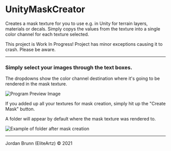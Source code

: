 # UnityMaskCreator

Creates a mask texture for you to use e.g. in Unity for terrain layers, materials or decals. Simply copys the values from the texture into a single color channel for each texture selected.

This project is Work In Progress! Project has minor exceptions causing it to crash. Please be aware.

---
### Simply select your images through the text boxes. 
The dropdowns show the color channel destination where it's going to be rendered in the mask texture.

![Program Preview Image](https://i.imgur.com/xSGWwN6.png)

If you added up all your textures for mask creation, simply hit up the "Create Mask" button.

A folder will appear by default where the mask texture was rendered to.

![Example of folder after mask creation](https://i.imgur.com/XlMvCYp.png)

---
Jordan Brunn (EliteArtz) © 2021
